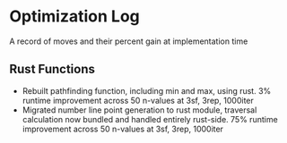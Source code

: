 # Optimization Log

A record of moves and their percent gain at implementation time

## Rust Functions

- Rebuilt pathfinding function, including min and max, using rust. 3% runtime improvement across 50 n-values at 3sf, 3rep, 1000iter
- Migrated number line point generation to rust module, traversal calculation now bundled and handled entirely rust-side. 75% runtime improvement across 50 n-values at 3sf, 3rep, 1000iter
